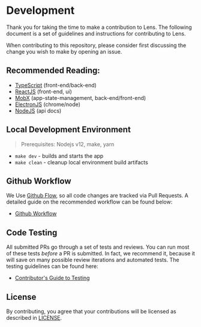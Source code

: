 # Development

Thank you for taking the time to make a contribution to Lens. The following document is a set of guidelines and instructions for contributing to Lens.

When contributing to this repository, please consider first discussing the change you wish to make by opening an issue.

## Recommended Reading:

- [TypeScript](https://www.typescriptlang.org/docs/home.html) (front-end/back-end)
- [ReactJS](https://reactjs.org/docs/getting-started.html) (front-end, ui)
- [MobX](https://mobx.js.org/) (app-state-management, back-end/front-end)
- [ElectronJS](https://www.electronjs.org/docs) (chrome/node)
- [NodeJS](https://nodejs.org/dist/latest-v12.x/docs/api/) (api docs)

## Local Development Environment

> Prerequisites: Nodejs v12, make, yarn

* `make dev` - builds and starts the app
* `make clean` - cleanup local environment build artifacts


## Github Workflow

We Use [Github Flow](https://guides.github.com/introduction/flow/index.html), so all code changes are tracked via Pull Requests.
A detailed guide on the recommended workflow can be found below:

* [Github Workflow](./github_workflow.md)

## Code Testing

All submitted PRs go through a set of tests and reviews. You can run most of these tests *before* a PR is submitted.
In fact, we recommend it, because it will save on many possible review iterations and automated tests.
The testing guidelines can be found here:

* [Contributor's Guide to Testing](./testing.md)

## License

By contributing, you agree that your contributions will be licensed as described in [LICENSE](https://github.com/lensapp/lens/blob/master/LICENSE).
